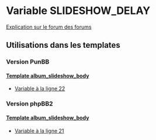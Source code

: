 # Variable SLIDESHOW_DELAY
[Explication sur le forum des forums](http://forum.forumactif.com/t294113-listing-des-variables#SLIDESHOW_DELAY)
## Utilisations dans les templates
### Version PunBB
#### [Template album_slideshow_body](punbb/album_slideshow_body.md)
* [Variable à la ligne 22](../punbb/album_slideshow_body.tpl#L22)
### Version phpBB2
#### [Template album_slideshow_body](subsilver/album_slideshow_body.md)
* [Variable à la ligne 21](../subsilver/album_slideshow_body.tpl#L21)